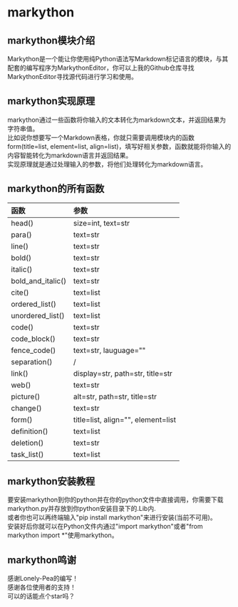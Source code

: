 # markython
## markython模块介绍
Markython是一个能让你使用纯Python语法写Markdown标记语言的模块，与其配套的编写程序为MarkythonEditor，你可以上我的Github仓库寻找MarkythonEditor寻找源代码进行学习和使用。<br>
## markython实现原理
markython通过一些函数将你输入的文本转化为markdown文本，并返回结果为字符串值。<br>比如说你想要写一个Markdown表格，你就只需要调用模块内的函数form(title=list, element=list, align=list)，填写好相关参数，函数就能将你输入的内容智能转化为markdown语言并返回结果。<br>实现原理就是通过处理输入的参数，将他们处理转化为markdown语言。<br>
## markython的所有函数
|函数|参数|
|:---|:---|
|head()|size=int, text=str|
|para()|text=str|
|line()|text=str|
|bold()|text=str|
|italic()|text=str|
|bold_and_italic()|text=str|
|cite()|text=list|
|ordered_list()|text=list|
|unordered_list()|text=list|
|code()|text=str|
|code_block()|text=str|
|fence_code()|text=str, lauguage=""|
|separation()|\/|
|link()|display=str, path=str, title=str|
|web()|text=str|
|picture()|alt=str, path=str, title=str|
|change()|text=str|
|form()|title=list, align="", element=list|
|definition()|text=list|
|deletion()|text=str|
|task_list()|text=list|

## markython安装教程
要安装markython到你的python并在你的python文件中直接调用，你需要下载markython.py并存放到你python安装目录下的.Lib内.<br>或者你也可以再终端输入"pip install markython"来进行安装(当前不可用)。<br>安装好后你就可以在Python文件内通过"import markython"或者"from markython import *"使用markython。<br>
## markython鸣谢
感谢Lonely-Pea的编写！<br>感谢各位使用者的支持！<br>可以的话能点个star吗？<br>
